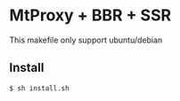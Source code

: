# MtProxy + BBR + SSR

This makefile only support ubuntu/debian

## Install
```bash
$ sh install.sh
```